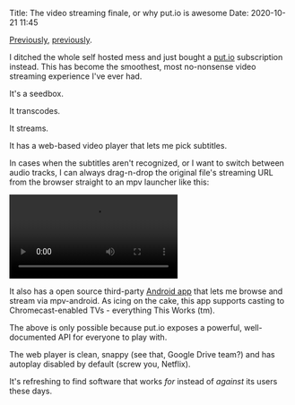 Title: The video streaming finale, or why put.io is awesome
Date: 2020-10-21 11:45


[Previously](/posts/streaming-videos-from-google-drive-a-second-attempt/),
[previously](/posts/towards-an-acceptable-video-playing-experience/).


I ditched the whole self hosted mess and just bought a [put.io](https://put.io)
subscription instead. This has become the smoothest, most no-nonsense video
streaming experience I've ever had.

It's a seedbox.

It transcodes.

It streams.

It has a web-based video player that lets me pick subtitles.

In cases when the subtitles aren't recognized, or I want to switch between
audio tracks, I can always drag-n-drop the original file's streaming URL from
the browser straight to an mpv launcher like this:

<video controls>
  <source src="/images/put.io_01_mpv.mp4" type="video/mp4">
</video>


It also has a open source third-party [Android app][1] that lets me browse and
stream via mpv-android. As icing on the cake, this app supports casting to
Chromecast-enabled TVs - everything This Works (tm).

The above is only possible because put.io exposes a powerful, well-documented
API for everyone to play with.

The web player is clean, snappy (see that, Google Drive team?) and has
autoplay disabled by default (screw you, Netflix).

It's refreshing to find software that works _for_ instead of _against_ its
users these days.

[1]: https://github.com/DSteve595/Put.io
